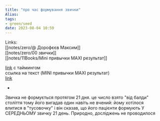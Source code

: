 ```yaml
---
title: "про час формування звички"
Alias: 
tags:
- green/seed
date: 2023-08-04 10:59
---
```

Links:  
[[notes/zero/@ Дорофєєв Максим]]  
[[notes/zero/00 звички]]  
[[notes/11Books/Mini привычки MAXI результат]]

[link](https://youtu.be/C02ISbQ0Ctg?t=903 )  с таймингом  
ссылка на текст (MINI привычки MAXI результат)  
[link](https://flibusta.site/b/473707/read#t22:~:text=%D0%9F%D0%BE%2D%D1%80%D0%B0%D0%B7%D0%BD%D0%BE%D0%BC%D1%83.%20%D0%9B%D1%8E%D0%B1%D0%BE%D0%B9,%D0%BE%D1%82%D0%B6%D0%B8%D0%BC%D0%B0%D0%BD%D0%B8%D0%B9%20%D0%B2%20%D0%B4%D0%B5%D0%BD%D1%8C)  

-
Звичка не формується протягом 21 дня. це число взято "від балди"  
століття тому його вигадав один навіть не вчений: йому хотілося влитися в "тусовочку" і він сказав, що його пацієнти формують У СЕРЕДНЬОМУ звичку 21 день. Природно, досліджень не проводилося

